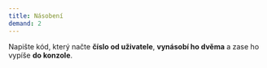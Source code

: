 ```yaml
---
title: Násobení
demand: 2
---
```


Napište kód, který načte **číslo od uživatele**, **vynásobí ho dvěma** a zase ho vypíše **do konzole**.

<!-- ---solution

```js
let cisloOdUzivatele = Number(prompt('Zadej číslo'))
let poVynasobeni = cisloOdUzivatele * 2

console.log('Číslo vynásobené dvěma: ' + poVynasobeni)
``` -->
